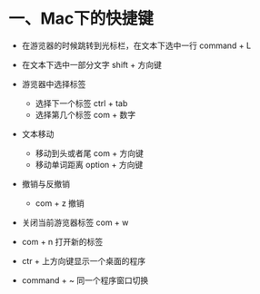 # 一、Mac下的快捷键

- 在游览器的时候跳转到光标栏，在文本下选中一行 command + L

- 在文本下选中一部分文字 shift + 方向键
- 游览器中选择标签
  - 选择下一个标签 ctrl + tab
  - 选择第几个标签 com + 数字
- 文本移动
  - 移动到头或者尾 com + 方向键
  - 移动单词距离 option + 方向键
- 撤销与反撤销
  - com + z 撤销

- 关闭当前游览器标签 com + w
- com + n 打开新的标签			
- ctr + 上方向键显示一个桌面的程序
- command + ~ 同一个程序窗口切换